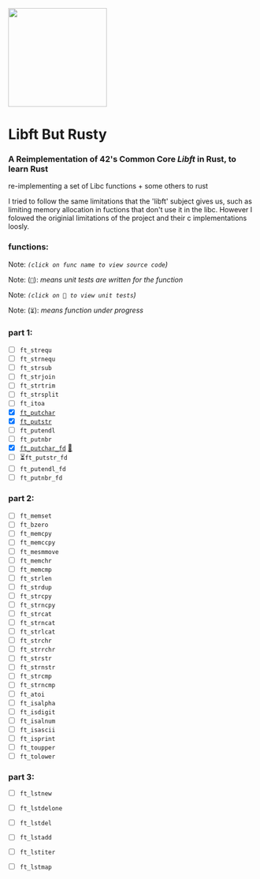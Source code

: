 <img src="https://user-images.githubusercontent.com/8974888/231858967-7c37bf1e-335b-4f5a-9760-da97be9f54bb.png" width="200" />

# Libft But Rusty

### A Reimplementation of 42's Common Core _Libft_ in Rust, to learn Rust

re-implementing a set of Libc functions + some others to rust

I tried to follow the same limitations that the 'libft' subject gives us, such as limiting memory allocation in fuctions that don't use it in the libc. However I folowed the originial limitations of the project and their c implementations loosly.


### functions:
Note: _`(click on func name to view source code`)_

Note: (`🧪`): _means unit tests are written for the function_

Note: _`(click on 🧪 to view unit tests`)_

Note: (`⏳`): _means function under progress_


### part 1:
- [ ] `ft_strequ`
- [ ] `ft_strnequ`
- [ ] `ft_strsub`
- [ ] `ft_strjoin`
- [ ] `ft_strtrim`
- [ ] `ft_strsplit`
- [ ] `ft_itoa`
- [x] [`ft_putchar`](./src/libft/ft_putchar.rs)
- [x] [`ft_putstr`](./src/libft/ft_putstr.rs)
- [ ] `ft_putendl`
- [ ] `ft_putnbr`
- [x] [`ft_putchar_fd`](./src/libft/ft_putchar_fd.rs) [🧪](./src/tests/ft_putchar_fd_test.rs)
- [ ] ⏳`ft_putstr_fd`
- [ ] `ft_putendl_fd`
- [ ] `ft_putnbr_fd`
### part 2:
- [ ] `ft_memset`
- [ ] `ft_bzero`
- [ ] `ft_memcpy`
- [ ] `ft_memccpy`
- [ ] `ft_mesmmove`
- [ ] `ft_memchr`
- [ ] `ft_memcmp`
- [ ] `ft_strlen`
- [ ] `ft_strdup`
- [ ] `ft_strcpy`
- [ ] `ft_strncpy`
- [ ] `ft_strcat`
- [ ] `ft_strncat`
- [ ] `ft_strlcat`
- [ ] `ft_strchr`
- [ ] `ft_strrchr`
- [ ] `ft_strstr`
- [ ] `ft_strnstr`
- [ ] `ft_strcmp`
- [ ] `ft_strncmp`
- [ ] `ft_atoi`
- [ ] `ft_isalpha`
- [ ] `ft_isdigit`
- [ ] `ft_isalnum`
- [ ] `ft_isascii`
- [ ] `ft_isprint`
- [ ] `ft_toupper`
- [ ] `ft_tolower`
### part 3:
- [ ] `ft_lstnew`
- [ ] `ft_lstdelone`
- [ ] `ft_lstdel`
- [ ] `ft_lstadd`
- [ ] `ft_lstiter`
- [ ] `ft_lstmap`

